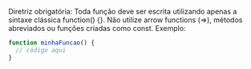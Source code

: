 Diretriz obrigatória: Toda função deve ser escrita utilizando apenas a sintaxe clássica function() {}. Não utilize arrow functions (=>), métodos abreviados ou funções criadas como const. Exemplo:

```js
function minhaFuncao() {
  // código aqui
}
```
